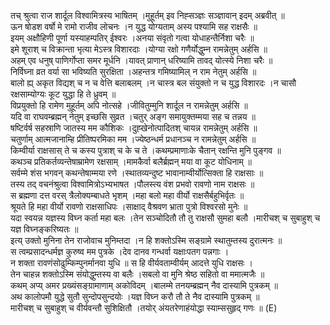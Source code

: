 

  
तच् श्रुत्वा राज शार्दूल विश्वामित्रस्य भाषितम् ।मुहूर्तम् इव निह्सञ्ज्ञः सञ्ज्ञावान् इदम् अब्रवीत्  ॥   
ऊन षोडश वर्षो मे रामो राजीव लोचनः ।न युद्ध योग्यताम् अस्य पश्यामि सह राक्षसैः  ॥   
इयम् अक्षौहिणी पूर्णा यस्याहम्पतिर् ईश्वरः ।अनया संवृतो गत्वा योधाहन्तैर्निशा चरैः  ॥   
इमे शूराश् च विक्रान्ता भृत्या मेऽस्त्र विशारदाः ।योग्या रक्षो गणैर्योद्धुम्न रामन्नेतुम् अर्हसि  ॥   
अहम् एव धनुष् पाणिर्गोप्ता समर मूर्धनि ।यावत् प्राणान् धरिष्यामि तावद् योत्स्ये निशा चरैः  ॥   
निर्विघ्ना व्रत वर्या सा भविष्यति सुरक्षिता ।अहन्तत्र गमिष्यामिल् न राम नेतुम् अर्हसि  ॥   
बालो ह्य् अकृत विद्यश् च न च वेत्ति बलाबलम् ।न चास्त्र बल संयुक्तो न च युद्ध विशारदः ।न चासौ रक्षसाम्योग्यः कूट युद्धा हि ते ध्रुवम्  ॥   
विप्रयुक्तो हि रामेण मुहूर्तम् अपि नोत्सहे ।जीवितुम्मुनि शार्दूल न रामन्नेतुम् अर्हसि  ॥   
यदि वा राघवम्ब्रह्मन् नेतुम् इच्छसि सुव्रत ।चतुर् अङ्ग समायुक्तम्मया सह च तन्नय  ॥   
षष्टिर्वर्ष सहस्राणि जातस्य मम कौशिकः ।दुह्खेनोत्पादितश् चायन्न रामन्नेतुम् अर्हसि  ॥   
चतुर्णाम् आत्मजानाम्हि प्रीतिष्परमिका मम ।ज्येष्ठन्धर्म प्रधानञ्च न रामन्नेतुम् अर्हसि  ॥   
किम्वीर्या राक्षसास् ते च कस्य पुत्राश् च के च ते ।कथम्प्रमाणाःके चैतान् रक्षन्ति मुनि पुङ्गव  ॥   
कथञ्च प्रतिकर्तव्यन्तेषाम्रामेण रक्षसाम् ।मामकैर्वा बलैर्ब्रह्मन् मया वा कूट योधिनाम्  ॥   
सर्वम्मे शंस भगवन् कथन्तेषाम्मया रणे ।स्थातव्यन्दुष्ट भावानाम्वीर्योत्सिक्ता हि राक्षसाः  ॥   
तस्य तद् वचनंश्रुत्वा विश्वामित्रोऽभ्यभाषत ।पौलस्त्य वंश प्रभवो रावणो नाम राक्षसः  ॥   
स ब्रह्मणा दत्त वरस् त्रैलोक्यम्बाधते भृशम् ।महा बलो महा वीर्यो राक्षसैर्बहुभिर्वृतः  ॥   
श्रूयते हि महा वीर्यो रावणो राक्षसाधिपः ।साक्षाद् वैश्रवण भ्राता पुत्रो विश्वरसो मुनेः  ॥   
यदा स्वयन्न यज्ञस्य विघ्न कर्ता महा बलः ।तेन सञ्चोदितौ तौ तु राक्षसौ सुमहा बलौ ।मारीचश् च सुबाहुश् च यज्ञ विघ्नङ्करिष्यतः  ॥   
इत्य् उक्तो मुनिना तेन राजोवाच मुनिम्तदा ।न हि शक्तोऽस्मि सङ्ग्रामे स्थातुम्तस्य दुरात्मनः  ॥   
स त्वम्प्रसादन्धर्मज्ञ कुरुष्व मम पुत्रके ।देव दानव गन्धर्वा यक्षाःपतग पन्नगाः ।  
न शक्ता रावणंसोढुम्किम्पुनर्मानवा युधि  ॥ स हि वीर्यवताम्वीर्यम् आदत्ते युधि राक्षसः ।  
तेन चाहन्न शक्तोऽस्मि संयोद्धुम्तस्य वा बलैः ।सबलो वा मुनि श्रेष्ठ सहितो वा ममात्मजैः  ॥   
कथम् अप्य् अमर प्रख्यंसङ्ग्रामाणाम् अकोविदम् ।बालम्मे तनयम्ब्रह्मन् नैव दास्यामि पुत्रकम्  ॥   
अथ कालोपमौ युद्धे सुतौ सुन्दोपसुन्दयोः ।यज्ञ विघ्न करौ तौ ते नैव दास्यामि पुत्रकम्  ॥   
मारीचश् च सुबाहुश् च वीर्यवन्तौ सुशिक्षितौ ।तयोर् अंयतरेणाहंयोद्धा स्याम्ससुहृद् गणः  ॥ (E)  
